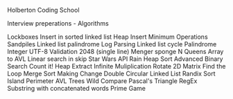 Holberton Coding School

Interview preperations - Algorithms


Lockboxes
Insert in sorted linked list
Heap Insert
Minimum Operations
Sandpiles
Linked list palindrome
Log Parsing
Linked list cycle
Palindrome Integer
UTF-8 Validation
2048 (single line)
Menger sponge
N Queens
Array to AVL
Linear search in skip
Star Wars API
Rain
Heap Sort
Advanced Binary Search
Count it!
Heap Extract
Infinite Muliplication
Rotate 2D Matrix
Find the Loop
Merge Sort
Making Change
Double Circular Linked List
Randix Sort
Island Perimeter
AVL Trees
Wild Compare
Pascal's Triangle
RegEx
Substring with concatenated words
Prime Game
